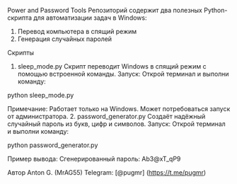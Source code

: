Power and Password Tools
Репозиторий содержит два полезных Python-скрипта для автоматизации задач в Windows:

1. Перевод компьютера в спящий режим
2. Генерация случайных паролей

Скрипты
1. sleep_mode.py
Скрипт переводит Windows в спящий режим с помощью встроенной команды.
Запуск:
Открой терминал и выполни команду:

python sleep_mode.py

Примечание: Работает только на Windows. Может потребоваться запуск от администратора.
2. password_generator.py
Создаёт надёжный случайный пароль из букв, цифр и символов.
Запуск:
Открой терминал и выполни команду:

python password_generator.py

Пример вывода:
Сгенерированный пароль: Ab3@xT_qP9

Автор
Anton G. (MrAG55)
Telegram:
[@pugmr]
(https://t.me/pugmr)
